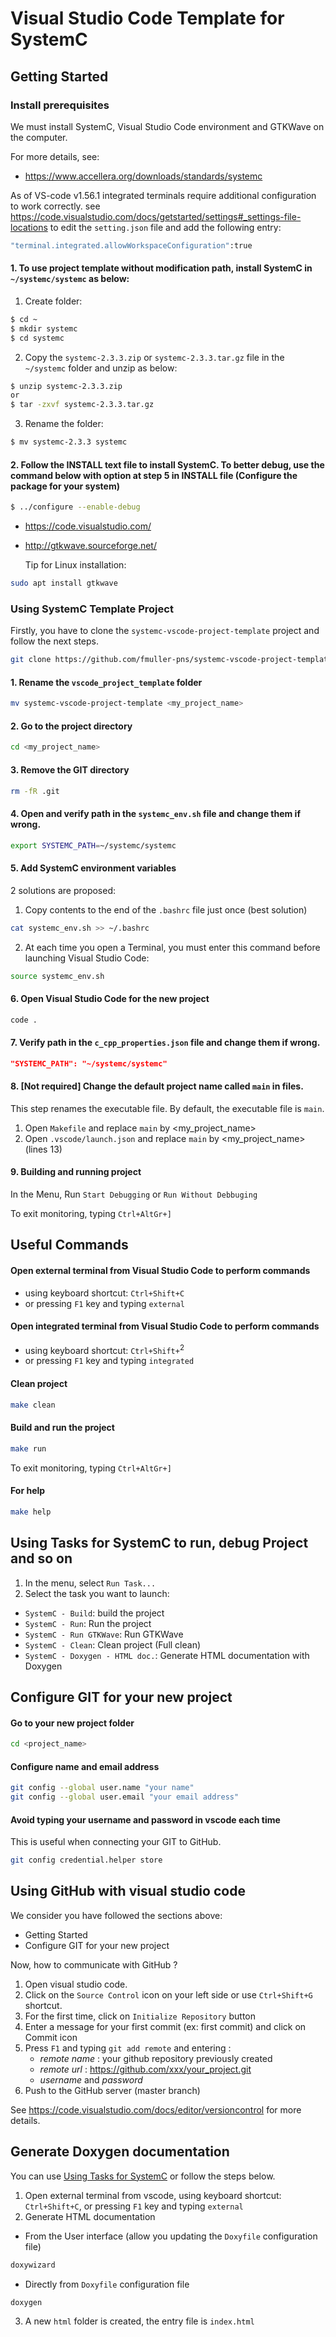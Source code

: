 # Visual Studio Code Template for SystemC

## Getting Started

### Install prerequisites
We must install SystemC, Visual Studio Code environment and GTKWave on the computer.

For more details, see:  
- https://www.accellera.org/downloads/standards/systemc

As of VS-code v1.56.1 integrated terminals require additional configuration to work correctly. see https://code.visualstudio.com/docs/getstarted/settings#_settings-file-locations to edit the `setting.json` file and add the following entry:
```bash
"terminal.integrated.allowWorkspaceConfiguration":true
```

#### 1. To use project template without modification path, install SystemC in `~/systemc/systemc` as below:
1. Create folder:
```bash
$ cd ~
$ mkdir systemc
$ cd systemc
```
2. Copy the `systemc-2.3.3.zip` or `systemc-2.3.3.tar.gz` file in the `~/systemc` folder and unzip as below:
```bash
$ unzip systemc-2.3.3.zip
or
$ tar -zxvf systemc-2.3.3.tar.gz 
``` 
3. Rename the folder:
```bash
$ mv systemc-2.3.3 systemc
``` 
#### 2. Follow the INSTALL text file to install SystemC. To better debug, use the command below with option at step 5 in INSTALL file (Configure the package for your system)
```bash
$ ../configure --enable-debug
```
- https://code.visualstudio.com/
- http://gtkwave.sourceforge.net/ 

   Tip for Linux installation:
```bash
sudo apt install gtkwave
```
### Using SystemC Template Project

Firstly, you have to clone the `systemc-vscode-project-template` project and follow the next steps.
```bash
git clone https://github.com/fmuller-pns/systemc-vscode-project-template.git
```

#### 1. Rename the `vscode_project_template` folder
```bash
mv systemc-vscode-project-template <my_project_name>
```
#### 2. Go to the project directory
```bash
cd <my_project_name>
```
#### 3. Remove the GIT directory
```bash
rm -fR .git
```
#### 4. Open and verify path in the `systemc_env.sh` file and change them if wrong.
```bash
export SYSTEMC_PATH=~/systemc/systemc
```
#### 5. Add SystemC environment variables 
2 solutions are proposed:

1. Copy contents to the end of the `.bashrc` file just once (best solution)
```bash
cat systemc_env.sh >> ~/.bashrc
```
2. At each time you open a Terminal, you must enter this command before launching Visual Studio Code:
```bash
source systemc_env.sh
```
#### 6. Open Visual Studio Code for the new project
```bash
code .
```
#### 7. Verify path in the `c_cpp_properties.json` file and change them if wrong.
```json
"SYSTEMC_PATH": "~/systemc/systemc"
```

#### 8. [Not required] Change the default project name called `main` in files.
This step renames the executable file. By default, the executable file is `main`.
1. Open `Makefile` and replace `main` by <my_project_name>
2. Open `.vscode/launch.json` and replace `main` by <my_project_name> (lines 13)

#### 9. Building and running project
In the Menu, Run `Start Debugging` or `Run Without Debbuging`

To exit monitoring, typing `Ctrl+AltGr+]`

## Useful Commands 

#### Open external terminal from Visual Studio Code to perform commands

  * using keyboard shortcut: `Ctrl+Shift+C`
  * or pressing `F1` key and typing `external`

#### Open integrated terminal from Visual Studio Code to perform commands

  * using keyboard shortcut: `Ctrl+Shift+`<sup>2</sup>
  * or pressing `F1` key and typing `integrated`

#### Clean project
```bash
make clean
```

#### Build and run the project
```bash
make run
```
To exit monitoring, typing `Ctrl+AltGr+]`

#### For help
```bash
make help
```

## Using Tasks for SystemC to run, debug Project and so on

1. In the menu, select `Run Task...`
2. Select the task you want to launch:
- `SystemC - Build`: build the project
- `SystemC - Run`: Run the project
- `SystemC - Run GTKWave`: Run GTKWave
- `SystemC - Clean`: Clean project (Full clean)  
- `SystemC - Doxygen - HTML doc.`: Generate HTML documentation with Doxygen

## Configure GIT for your new project

#### Go to your new project folder
```bash
cd <project_name>
```
#### Configure name and email address
```bash
git config --global user.name "your name" 
git config --global user.email "your email address"
```
#### Avoid typing your username and password in vscode each time
This is useful when connecting your GIT to GitHub.
```bash
git config credential.helper store
```

## Using GitHub with visual studio code

We consider you have followed the sections above:
* Getting Started
* Configure GIT for your new project

Now, how to communicate with GitHub ?

1. Open visual studio code.
2. Click on the `Source Control` icon on your left side or use `Ctrl+Shift+G` shortcut. 
3. For the first time, click on `Initialize Repository` button
4. Enter a message for your first commit (ex: first commit) and click on Commit icon
5. Press `F1` and typing `git add remote` and entering :
   * *remote name* : your github repository previously created
   * *remote url* : https://github.com/xxx/your_project.git
   * *username* and *password*
6. Push to the GitHub server (master branch)

See https://code.visualstudio.com/docs/editor/versioncontrol for more details.

## Generate Doxygen documentation

You can use [Using Tasks for SystemC](#using-tasks-for-systemmc-to-run-debug-project-and-so-on) or follow the steps below.

1. Open external terminal from vscode, using keyboard shortcut: `Ctrl+Shift+C`, or pressing `F1` key and typing `external`
2. Generate HTML documentation

  * From the User interface (allow you updating the `Doxyfile` configuration file)

```bash
doxywizard
```

  * Directly from `Doxyfile` configuration file


```bash
doxygen
```
3. A new `html` folder  is created, the entry file is `index.html`

